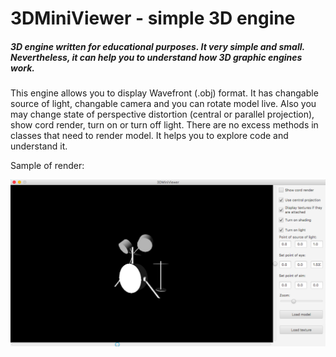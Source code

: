 # 3DMiniViewer - simple 3D engine

##### 3D engine written for educational purposes. It very simple and small. Nevertheless, it can help you to understand how 3D graphic engines work.

This engine allows you to display Wavefront (.obj) format. It has changable source of light, changable camera and you can rotate model live. Also you may change state of perspective distortion (central or parallel projection), show cord render, turn on or turn off light. There are no excess methods in classes that need to render model. It helps you to explore code and understand it.

Sample of render:

![](https://github.com/dirtmaxim/3DMiniViewer/blob/master/readmeImage.png)
